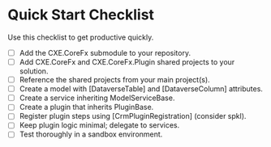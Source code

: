 # Quick Start Checklist

Use this checklist to get productive quickly.

- [ ] Add the CXE.CoreFx submodule to your repository.
- [ ] Add CXE.CoreFx and CXE.CoreFx.Plugin shared projects to your solution.
- [ ] Reference the shared projects from your main project(s).
- [ ] Create a model with [DataverseTable] and [DataverseColumn] attributes.
- [ ] Create a service inheriting ModelServiceBase<T>.
- [ ] Create a plugin that inherits PluginBase.
- [ ] Register plugin steps using [CrmPluginRegistration] (consider spkl).
- [ ] Keep plugin logic minimal; delegate to services.
- [ ] Test thoroughly in a sandbox environment.
